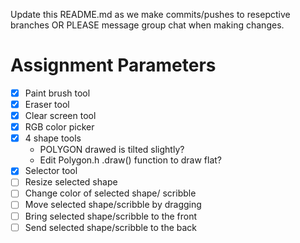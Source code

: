 Update this README.md as we make commits/pushes to resepctive branches OR PLEASE message group chat when making changes.

# Assignment Parameters
- [X] Paint brush tool
- [X] Eraser tool
- [X] Clear screen tool
- [X] RGB color picker
- [X] 4 shape tools
    - POLYGON drawed is tilted slightly?
    - Edit Polygon.h .draw() function to draw flat?
- [X] Selector tool
- [ ] Resize selected shape
- [ ] Change color of selected shape/ scribble
- [ ] Move selected shape/scribble by dragging
- [ ] Bring selected shape/scribble to the front
- [ ] Send selected shape/scribble to the back

